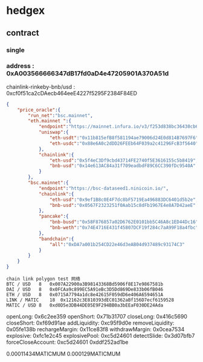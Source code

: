 # hedgex
## contract
### single
### address : 0xA003566666347dB17fd0aD4e47205901A370A51d

chainlink-rinkeby-bnb/usd : 0xcf0f51ca2cDAecb464eeE4227f5295F2384F84ED

```json
{
	"price_oracle":{
		"run_net":"bsc.mainnet",
		"eth.mainnet ":{
			"endpoint":"https://mainnet.infura.io/v3/f253d838bc36430cb6c762cfda19ecaa",
			"uniswap":{
				"eth-usdt":"0x11b815efB8f581194ae79006d24E0d814B7697F6",
				"eth-usdc":"0x88e6A0c2dDD26FEEb64F039a2c41296FcB3f5640"
			},
			"chainlink":{
				"eth-usd":"0x5f4eC3Df9cbd43714FE2740f5E3616155c5b8419",
				"bnb-usd":"0x14e613AC84a31f709eadbdF89C6CC390fDc9540A"
			}
		},
		"bsc.mainnet":{
			"endpoint":"https://bsc-dataseed1.ninicoin.io/",
			"chainlink":{
				"eth-usd":"0x9ef1B8c0E4F7dc8bF5719Ea496883DC6401d5b2e",
				"bnb-usd":"0x0567F2323251f0Aab15c8dFb1967E4e8A7D42aeE"
			},
			"pancake":{
				"bnb-busd":"0x58F876857a02D6762E0101bb5C46A8c1ED44Dc16",
                "bnb-weth":"0x74E4716E431f45807DCF19f284c7aA99F18a4fbc"
			},
			"bandchain":{
				"all":"0xDA7a001b254CD22e46d3eAB04d937489c93174C3"
			}
		}
	}
}
```

```
chain link polygon test 网络
BTC / USD	8	0x007A22900a3B98143368Bd5906f8E17e9867581b
DAI / USD	8	0x0FCAa9c899EC5A91eBc3D5Dd869De833b06fB046
ETH / USD	8	0x0715A7794a1dc8e42615F059dD6e406A6594651A
LINK / MATIC	18	0x12162c3E810393dEC01362aBf156D7ecf6159528
MATIC / USD	8	0xd0D5e3DB44DE05E9F294BB0a3bEEaF030DE24Ada
```

openLong: 0x6c2ee359
openShort: 0x71b31707
closeLong: 0x416c5690
closeShort: 0xf69d91ae
addLiquidity: 0xc95f9d0e
removeLiquidity: 0x05fe138b
rechargeMargin: 0x11ce83f8
withdrawMargin: 0x0cea7534
explosive: 0xfc1e2c45
explosivePool: 0xc5d24601
detectSlide: 0x3d07bfb7
forceCloseAccount: 0xc5d24601
0xddf252ad1be

0.00011434MATICMUM
0.000129MATICMUM